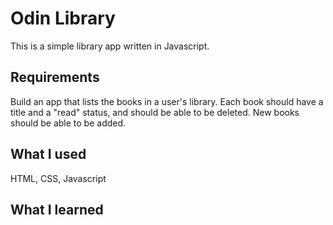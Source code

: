 # Odin Library
This is a simple library app written in Javascript.

## Requirements
Build an app that lists the books in a user's library. Each book should have a title and a "read" status, and should be able to be deleted. New books should be able to be added.

## What I used
HTML, CSS, Javascript

## What I learned
